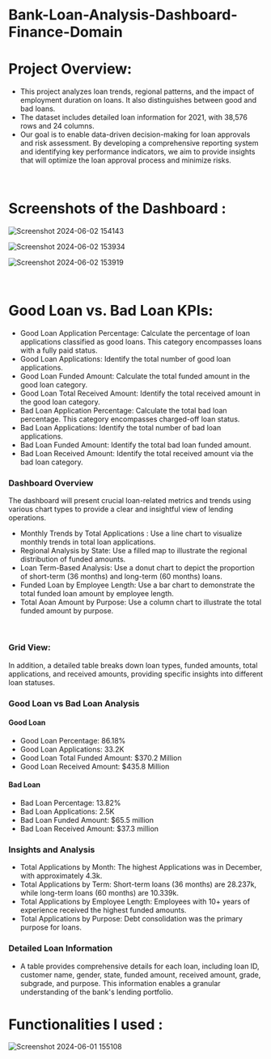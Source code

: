 # Bank-Loan-Analysis-Dashboard-Finance-Domain


# Project Overview:
- This project analyzes loan trends, regional patterns, and the impact of employment duration on loans. It also distinguishes between good and bad loans. 
- The dataset includes detailed loan information for 2021, with 38,576 rows and 24 columns.
- Our goal is to enable data-driven decision-making for loan approvals and risk assessment. By developing a comprehensive reporting system and identifying key performance indicators, we aim to provide insights that will optimize the loan approval process and minimize risks.


<br>

# Screenshots of the Dashboard :
![Screenshot 2024-06-02 154143](https://github.com/Manish7272/Bank-Loan-Analysis----Power-Bi-Dashboard----Finance-Domain/assets/71213166/81e09b93-1d92-4c7b-8a4e-3812d05dbc9d)

![Screenshot 2024-06-02 153934](https://github.com/Manish7272/Bank-Loan-Analysis----Power-Bi-Dashboard----Finance-Domain/assets/71213166/51f77ddc-1bed-46b3-bc91-35f3cbfc5e7a)

![Screenshot 2024-06-02 153919](https://github.com/Manish7272/Bank-Loan-Analysis----Power-Bi-Dashboard----Finance-Domain/assets/71213166/3f1b0497-4d97-4eb7-8b0e-d1d652a8efa0)

<br>
  
# Good Loan vs. Bad Loan KPIs:
- Good Loan Application Percentage: Calculate the percentage of loan applications classified as good loans. This category encompasses loans with a fully paid status.
- Good Loan Applications: Identify the total number of good loan applications.
- Good Loan Funded Amount: Calculate the total funded amount in the good loan category.
- Good Loan Total Received Amount: Identify the total received amount in the good loan category.
- Bad Loan Application Percentage: Calculate the total bad loan percentage. This category encompasses charged-off loan status.
- Bad Loan Applications: Identify the total number of bad loan applications.
- Bad Loan Funded Amount: Identify the total bad loan funded amount.
- Bad Loan Received Amount: Identify the total received amount via the bad loan category.


### Dashboard Overview 
The dashboard will present crucial loan-related metrics and trends using various chart types to provide a clear and insightful view of lending operations.

- Monthly Trends by Total Applications : Use a line chart to visualize monthly trends in total loan applications.
- Regional Analysis by State: Use a filled map to illustrate the regional distribution of funded amounts.
- Loan Term-Based Analysis: Use a donut chart to depict the proportion of short-term (36 months) and long-term (60 months) loans.
- Funded Loan by Employee Length: Use a bar chart to demonstrate the total funded loan amount by employee length.
- Total Aoan Amount by Purpose: Use a column chart to illustrate the total funded amount by purpose.

<br>

### Grid View:
In addition, a detailed table breaks down loan types, funded amounts, total applications, and received amounts, providing specific insights into different loan statuses.

### Good Loan vs Bad Loan Analysis
#### Good Loan
  - Good Loan Percentage: 86.18%
  - Good Loan Applications: 33.2K
  - Good Loan Total Funded Amount: $370.2 Million
  - Good Loan Received Amount: $435.8 Million

#### Bad Loan
  - Bad Loan Percentage: 13.82%
  - Bad Loan Applications: 2.5K
  - Bad Loan Funded Amount: $65.5 million
  - Bad Loan Received Amount: $37.3 million

### Insights and Analysis
- Total Applications by Month: The highest Applications was in December, with approximately 4.3k.
- Total Applications by Term: Short-term loans (36 months) are 28.237k, while long-term loans (60 months) are 10.339k.
- Total Applications by Employee Length: Employees with 10+ years of experience received the highest funded amounts.
- Total Applications by Purpose: Debt consolidation was the primary purpose for loans.

### Detailed Loan Information
- A table provides comprehensive details for each loan, including loan ID, customer name, gender, state, funded amount, received amount, grade, subgrade, and purpose. This information enables a granular understanding of the bank's lending portfolio.

# Functionalities I used :

![Screenshot 2024-06-01 155108](https://github.com/Manish7272/Bank-Loan-Analysis----Power-Bi-Dashboard----Finance-Domain/assets/71213166/57ba5d8a-6926-4cbd-b89d-9845103805d5)

